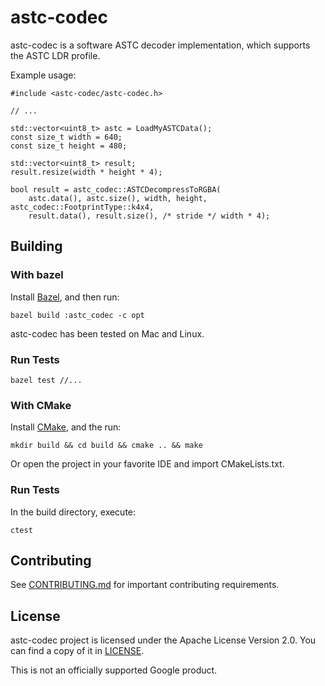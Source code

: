 # astc-codec

astc-codec is a software ASTC decoder implementation, which supports the ASTC
LDR profile.

Example usage:

```
#include <astc-codec/astc-codec.h>

// ...

std::vector<uint8_t> astc = LoadMyASTCData();
const size_t width = 640;
const size_t height = 480;

std::vector<uint8_t> result;
result.resize(width * height * 4);

bool result = astc_codec::ASTCDecompressToRGBA(
    astc.data(), astc.size(), width, height, astc_codec::FootprintType::k4x4,
    result.data(), result.size(), /* stride */ width * 4);
```

## Building

### With bazel

Install [Bazel](https://bazel.build/), and then run:

```
bazel build :astc_codec -c opt
```

astc-codec has been tested on Mac and Linux.

### Run Tests

```
bazel test //...
```

### With CMake

Install [CMake](https://cmake.org/), and the run:

```
mkdir build && cd build && cmake .. && make
```

Or open the project in your favorite IDE and import CMakeLists.txt.

### Run Tests

In the build directory, execute:

```
ctest
```


## Contributing

See [CONTRIBUTING.md](CONTRIBUTING.md) for important contributing requirements.

## License

astc-codec project is licensed under the Apache License Version 2.0. You can
find a copy of it in [LICENSE](LICENSE).

This is not an officially supported Google product.
